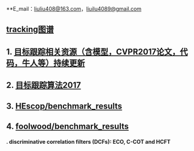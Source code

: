  **E_mail：liuliu408@163.com，liuilu4089@gmail.com   
 
 ## [tracking图谱](https://coggle.it/)   
 ## 1. [目标跟踪相关资源（含模型，CVPR2017论文，代码，牛人等）持续更新](https://zhuanlan.zhihu.com/p/27292838)  
 ## 2. [目标跟踪算法2017](https://blog.csdn.net/huixingshao/article/details/78244838) 
 ## 3. [HEscop/benchmark_results](https://github.com/HEscop/benchmark_results)
 ## 4. [foolwood/benchmark_results](https://github.com/foolwood/benchmark_results)
 
 
 
 #### . discriminative correlation filters (DCFs): ECO, C-COT and HCFT
 
 
